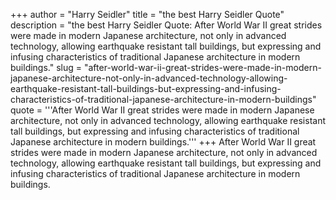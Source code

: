 +++
author = "Harry Seidler"
title = "the best Harry Seidler Quote"
description = "the best Harry Seidler Quote: After World War II great strides were made in modern Japanese architecture, not only in advanced technology, allowing earthquake resistant tall buildings, but expressing and infusing characteristics of traditional Japanese architecture in modern buildings."
slug = "after-world-war-ii-great-strides-were-made-in-modern-japanese-architecture-not-only-in-advanced-technology-allowing-earthquake-resistant-tall-buildings-but-expressing-and-infusing-characteristics-of-traditional-japanese-architecture-in-modern-buildings"
quote = '''After World War II great strides were made in modern Japanese architecture, not only in advanced technology, allowing earthquake resistant tall buildings, but expressing and infusing characteristics of traditional Japanese architecture in modern buildings.'''
+++
After World War II great strides were made in modern Japanese architecture, not only in advanced technology, allowing earthquake resistant tall buildings, but expressing and infusing characteristics of traditional Japanese architecture in modern buildings.
